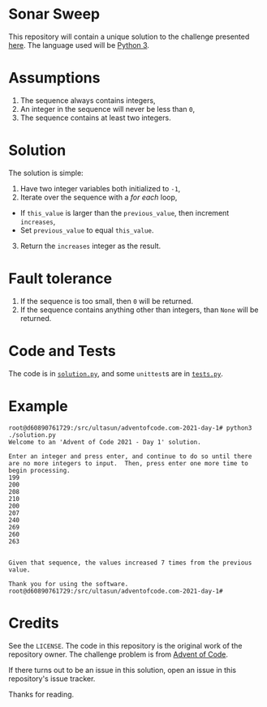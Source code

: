 # Sonar Sweep
This repository will contain a unique solution to the challenge presented [here](https://adventofcode.com/2021/day/1).  The language used will be [Python 3](https://docs.python.org/3/).

# Assumptions
1. The sequence always contains integers,
2. An integer in the sequence will never be less than `0`,
3. The sequence contains at least two integers.

# Solution
The solution is simple:
1. Have two integer variables both initialized to `-1`,
2. Iterate over the sequence with a *for each* loop,
  - If `this_value` is larger than the `previous_value`, then increment `increases`,
  - Set `previous_value` to equal `this_value`.
3. Return the `increases` integer as the result.

# Fault tolerance
1. If the sequence is too small, then `0` will be returned.
2. If the sequence contains anything other than integers, than `None` will be returned.

# Code and Tests
The code is in [`solution.py`](https://github.com/ultasun/adventofcode.com-2021-day-1/blob/main/solution.py), and some `unittest`s are in [`tests.py`](https://github.com/ultasun/adventofcode.com-2021-day-1/blob/main/tests.py).

# Example
```
root@d60890761729:/src/ultasun/adventofcode.com-2021-day-1# python3 ./solution.py
Welcome to an 'Advent of Code 2021 - Day 1' solution.

Enter an integer and press enter, and continue to do so until there are no more integers to input.  Then, press enter one more time to begin processing.
199
200
208
210
200
207
240
269
260
263


Given that sequence, the values increased 7 times from the previous value.

Thank you for using the software.
root@d60890761729:/src/ultasun/adventofcode.com-2021-day-1# 
```

# Credits
See the `LICENSE`.  The code in this repository is the original work of the repository owner.  The challenge problem is from [Advent of Code](https://adventofcode.com/).

If there turns out to be an issue in this solution, open an issue in this repository's issue tracker.

Thanks for reading.
